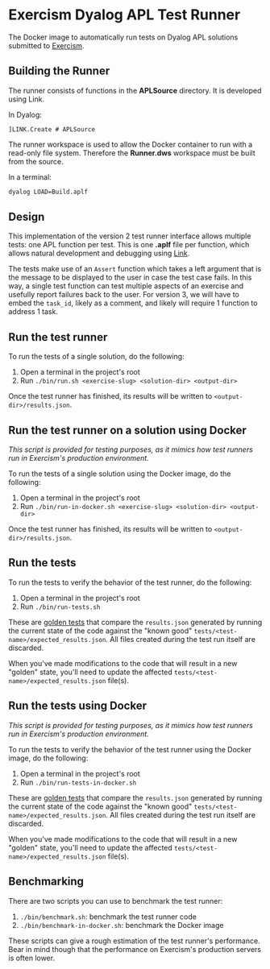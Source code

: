 # Exercism Dyalog APL Test Runner

The Docker image to automatically run tests on Dyalog APL solutions submitted to [Exercism].

## Building the Runner
The runner consists of functions in the **APLSource** directory. It is developed using Link.

In Dyalog:

```apl
]LINK.Create # APLSource
```

The runner workspace is used to allow the Docker container to run with a read-only file system. Therefore the **Runner.dws** workspace must be built from the source.

In a terminal:

```sh
dyalog LOAD=Build.aplf
```

## Design
This implementation of the version 2 test runner interface allows multiple tests: one APL function per test. This is one **.aplf** file per function, which allows natural development and debugging using [Link](https://dyalog.github.io/link).

The tests make use of an `Assert` function which takes a left argument that is the message to be displayed to the user in case the test case fails. In this way, a single test function can test multiple aspects of an exercise and usefully report failures back to the user. For version 3, we will have to embed the `task_id`, likely as a comment, and likely will require 1 function to address 1 task.

## Run the test runner

To run the tests of a single solution, do the following:

1. Open a terminal in the project's root
2. Run `./bin/run.sh <exercise-slug> <solution-dir> <output-dir>`

Once the test runner has finished, its results will be written to `<output-dir>/results.json`.

## Run the test runner on a solution using Docker

_This script is provided for testing purposes, as it mimics how test runners run in Exercism's production environment._

To run the tests of a single solution using the Docker image, do the following:

1. Open a terminal in the project's root
2. Run `./bin/run-in-docker.sh <exercise-slug> <solution-dir> <output-dir>`

Once the test runner has finished, its results will be written to `<output-dir>/results.json`.

## Run the tests

To run the tests to verify the behavior of the test runner, do the following:

1. Open a terminal in the project's root
2. Run `./bin/run-tests.sh`

These are [golden tests][golden] that compare the `results.json` generated by running the current state of the code against the "known good" `tests/<test-name>/expected_results.json`. All files created during the test run itself are discarded.

When you've made modifications to the code that will result in a new "golden" state, you'll need to update the affected `tests/<test-name>/expected_results.json` file(s).

## Run the tests using Docker

_This script is provided for testing purposes, as it mimics how test runners run in Exercism's production environment._

To run the tests to verify the behavior of the test runner using the Docker image, do the following:

1. Open a terminal in the project's root
2. Run `./bin/run-tests-in-docker.sh`

These are [golden tests][golden] that compare the `results.json` generated by running the current state of the code against the "known good" `tests/<test-name>/expected_results.json`. All files created during the test run itself are discarded.

When you've made modifications to the code that will result in a new "golden" state, you'll need to update the affected `tests/<test-name>/expected_results.json` file(s).

## Benchmarking

There are two scripts you can use to benchmark the test runner:

1. `./bin/benchmark.sh`: benchmark the test runner code
2. `./bin/benchmark-in-docker.sh`: benchmark the Docker image

These scripts can give a rough estimation of the test runner's performance.
Bear in mind though that the performance on Exercism's production servers is often lower.

[test-runners]: https://github.com/exercism/docs/tree/main/building/tooling/test-runners
[golden]: https://ro-che.info/articles/2017-12-04-golden-tests
[exercism]: https://exercism.org
